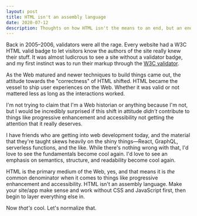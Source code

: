 ```yaml
---
layout: post
title: HTML isn't an assembly language
date: 2020-07-12
description: Thoughts on how HTML isn't the means to an end, but an end product.
---
```


Back in 2005–2006, validators were all the rage. Every website had a W3C HTML valid badge to let visitors know the authors of the site really knew their stuff. It was almost ludicrous to see a site without a validator badge, and my first instinct was to run their markup through the [W3C validator](https://validator.w3.org/).

As the Web matured and newer techniques to build things came out, the attitude towards the "correctness" of HTML shifted. HTML became the vessel to ship user experiences on the Web. Whether it was valid or not mattered less as long as the interactions worked.

I'm not trying to claim that I'm a Web historian or anything because I'm not, but I would be incredibly surprised if this shift in attitude *didn't* contribute to things like progressive enhancement and accessibility not getting the attention that it really deserves.

I have friends who are getting into web development today, and the material that they're taught skews heavily on the shiny things—React, GraphQL, serverless functions, and the like. While there's nothing wrong with that, I'd love to see the fundamentals become cool again. I'd love to see an emphasis on semantics, structure, and readability become cool again.

HTML is the primary medium of the Web, yes, and that means it is *the* common denominator when it comes to things like progressive enhancement and accessibility. HTML isn't an assembly language. Make your site/app make sense and work without CSS and JavaScript first, then begin to layer everything else in.

Now *that's* cool. Let's normalize that.
